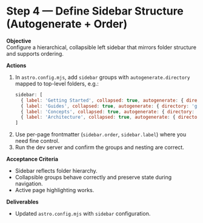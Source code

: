 # Step 4 — Define Sidebar Structure (Autogenerate + Order)

**Objective**  
Configure a hierarchical, collapsible left sidebar that mirrors folder structure and supports ordering.

**Actions**  
1. In `astro.config.mjs`, add `sidebar` groups with `autogenerate.directory` mapped to top-level folders, e.g.:
   ```js
   sidebar: [
     { label: 'Getting Started', collapsed: true, autogenerate: { directory: 'getting-started' } },
     { label: 'Guides', collapsed: true, autogenerate: { directory: 'guides' } },
     { label: 'Concepts', collapsed: true, autogenerate: { directory: 'concepts' } },
     { label: 'Architecture', collapsed: true, autogenerate: { directory: 'architecture' } },
   ]
   ```
2. Use per-page frontmatter (`sidebar.order`, `sidebar.label`) where you need fine control.
3. Run the dev server and confirm the groups and nesting are correct.

**Acceptance Criteria**  
- Sidebar reflects folder hierarchy.
- Collapsible groups behave correctly and preserve state during navigation.
- Active page highlighting works.

**Deliverables**  
- Updated `astro.config.mjs` with `sidebar` configuration.

